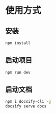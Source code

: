 # 使用方式

## 安装

```bash
npm install
```

## 启动项目

```bash
npm run dev
```

## 启动文档

```bash
npm i docsify-cli -g
docsify serve docs
```
